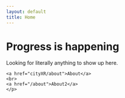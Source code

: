 ```yaml
---
layout: default
title: Home
---
```

<div class="blurb">
	<h1>Progress is happening</h1>
	<p>Looking for literally anything to show up here. <br>
		
	<a href="cityXR/about">About</a>
	<br>	
	<a href="/about">About2</a>
	</p>
</div><!-- /.blurb -->
